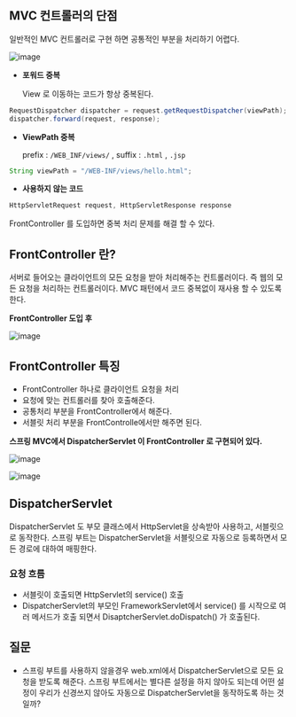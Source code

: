 ## MVC 컨트롤러의 단점

일반적인 MVC 컨트롤러로 구현 하면 공통적인 부분을 처리하기 어렵다.

![image](https://user-images.githubusercontent.com/63634505/119676938-3c7bd200-be79-11eb-9e66-5b0305e23004.png)

- **포워드 중복**

  View 로 이동하는 코드가 항상 중복된다.

```java
RequestDispatcher dispatcher = request.getRequestDispatcher(viewPath);
dispatcher.forward(request, response);
```

- **ViewPath 중복**

  prefix : `/WEB_INF/views/` , suffix : `.html` , `.jsp`

```java
String viewPath = "/WEB-INF/views/hello.html";
```

- **사용하지 않는 코드**

```java
HttpServletRequest request, HttpServletResponse response
```

FrontController 를 도입하면 중복 처리 문제를 해결 할 수 있다.

## FrontController 란?

서버로 들어오는 클라이언트의 모든 요청을 받아 처리해주는 컨트롤러이다. 즉 웹의 모든 요청을 처리하는 컨트롤러이다. MVC 패턴에서 코드 중복없이 재사용 할 수 있도록 한다.

**FrontController 도입 후**

![image](https://user-images.githubusercontent.com/63634505/119677091-61704500-be79-11eb-864f-0214396fed16.png)

## FrontController 특징

- FrontController 하나로 클라이언트 요청을 처리
- 요청에 맞는 컨트롤러를 찾아 호출해준다.
- 공통처리 부분을 FrontController에서 해준다.
- 서블릿 처리 부분을 FrontControlle에서만 해주면 된다.

**스프링 MVC에서 DispatcherServlet 이 FrontController 로 구현되어 있다.**

![image](https://user-images.githubusercontent.com/63634505/119677257-88c71200-be79-11eb-9837-5cc20e0f7b13.png)

![image](https://user-images.githubusercontent.com/63634505/119677365-a005ff80-be79-11eb-8e82-be853c3a031e.png)

## DispatcherServlet

DispatcherServlet 도 부모 클래스에서 HttpServlet을 상속받아 사용하고, 서블릿으로 동작한다. 스프링 부트는 DispatcherServlet을 서블릿으로 자동으로 등록하면서 모든 경로에 대하여 매핑한다.

### 요청 흐름

- 서블릿이 호출되면 HttpServlet의 service() 호출
- DispatcherServlet의 부모인 FrameworkServlet에서 service() 를 시작으로 여러 메서드가 호출 되면서 DisaptcherServlet.doDispatch() 가 호출된다.

## 질문

- 스프링 부트를 사용하지 않을경우 web.xml에서 DispatcherServlet으로  모든 요청을 받도록 해준다. 스프링 부트에서는 별다른 설정을 하지 않아도 되는데 어떤 설정이 우리가 신경쓰지 않아도 자동으로 DispatcherServlet을 동작하도록 하는 것일까?